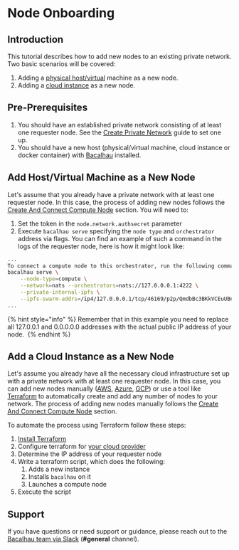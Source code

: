 # Node Onboarding

## Introduction

This tutorial describes how to add new nodes to an existing private network. Two basic scenarios will be covered:

1. Adding a [physical host/virtual](quick-start-docker.md#add-host-virtual-machine-as-a-new-node) machine as a new node.
2. Adding a [cloud instance](quick-start-docker.md#add-a-cloud-instance-as-a-new-node) as a new node. ​

## Pre-Prerequisites

1. You should have an established private network consisting of at least one requester node. See the [Create Private Network](../../getting-started/create-private-network.md) guide to set one up.
2. You should have a new host (physical/virtual machine, cloud instance or docker container) with [Bacalhau](../../getting-started/installation.md) installed.​

## Add Host/Virtual Machine as a New Node

Let's assume that you already have a private network with at least one requester node. In this case, the process of adding new nodes follows the [Create And Connect Compute Node](../../getting-started/create-private-network.md#create-and-connect-compute-node) section. You will need to:

1. Set the token in the `node.network.authsecret` parameter
2. Execute `bacalhau serve` specifying the `node type` and `orchestrator` address via flags. You can find an example of such a command in the logs of the requester node, here is how it might look like:

```bash
...
To connect a compute node to this orchestrator, run the following command in your shell:
bacalhau serve \
    --node-type=compute \
    --network=nats --orchestrators=nats://127.0.0.0.1:4222 \
    --private-internal-ipfs \
    --ipfs-swarm-addrs=/ip4/127.0.0.0.1/tcp/46169/p2p/QmdbBc3BKkVCEuUBnAJm85gaPn6cKnFEEi96khwJSEaLFe 
...
```

{% hint style="info" %}
Remember that in this example you need to replace all 127.0.0.1 and 0.0.0.0.0 addresses with the actual public IP address of your node. ​
{% endhint %}

## Add a Cloud Instance as a New Node

Let's assume you already have all the necessary cloud infrastructure set up with a private network with at least one requester node. In this case, you can add new nodes manually ([AWS](https://docs.aws.amazon.com/AWSEC2/latest/UserGuide/EC2\_GetStarted.html), [Azure](https://learn.microsoft.com/en-us/azure/virtual-machines/linux/quick-create-cli), [GCP](https://cloud.google.com/compute/docs/machine-images/create-instance-from-machine-image)) or use a tool like [Terraform](https://developer.hashicorp.com/terraform/tutorials) to automatically create and add any number of nodes to your network. The process of adding new nodes manually follows the [Create And Connect Compute Node](../../getting-started/create-private-network.md#create-and-connect-compute-node) section.

To automate the process using Terraform follow these steps:

1. [Install Terraform](https://developer.hashicorp.com/terraform/tutorials/aws-get-started/install-cli)
2. Configure terraform for [your cloud provider](https://developer.hashicorp.com/terraform/tutorials)
3. Determine the IP address of your requester node
4. Write a terraform script, which does the following:
   1. Adds a new instance
   2. Installs `bacalhau` on it
   3. Launches a compute node
5. Execute the script

## Support <a href="#support" id="support"></a>

If you have questions or need support or guidance, please reach out to the [Bacalhau team via Slack](https://bacalhauproject.slack.com/ssb/redirect) (**#general** channel).
